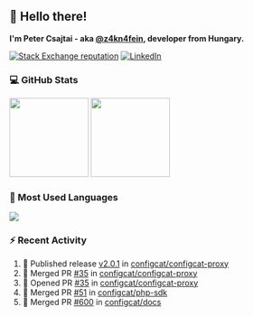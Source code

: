 ## 👋 Hello there!

**I'm Peter Csajtai - aka [@z4kn4fein](https://github.com/z4kn4fein), developer from Hungary.**

[![Stack Exchange reputation](https://img.shields.io/stackexchange/stackoverflow/r/8700582?color=orange&label=reputation&logo=stackoverflow&style=for-the-badge)](https://stackoverflow.com/users/8700582)
[![LinkedIn](https://img.shields.io/badge/linkedin-%230077B5.svg?style=for-the-badge&logo=linkedin&logoColor=white)](https://www.linkedin.com/in/csajtai-p%C3%A9ter-45395341/)

### 💻 GitHub Stats

<div>
  <img height="140px" src="https://github-readme-stats-pcsajtai.vercel.app/api?username=z4kn4fein&show_icons=true&hide_border=true&count_private=true&custom_title=Stats&theme=dracula&line_height=24&hide_title=true">
  <img height="140px" src="https://streak-stats.demolab.com?user=z4kn4fein&theme=dracula&hide_border=true">
  
</div>

### :toolbox: Most Used Languages

<img src="https://github-readme-stats-pcsajtai.vercel.app/api/top-langs/?username=z4kn4fein&theme=dracula&hide_border=true&layout=compact&langs_count=8&hide_title=true">

### :zap: Recent Activity

<!--START_SECTION:activity-->
1. 🚀 Published release [v2.0.1](https://github.com/configcat/configcat-proxy/releases/tag/v2.0.1) in [configcat/configcat-proxy](https://github.com/configcat/configcat-proxy)
2. 🎉 Merged PR [#35](https://github.com/configcat/configcat-proxy/pull/35) in [configcat/configcat-proxy](https://github.com/configcat/configcat-proxy)
3. 💪 Opened PR [#35](https://github.com/configcat/configcat-proxy/pull/35) in [configcat/configcat-proxy](https://github.com/configcat/configcat-proxy)
4. 🎉 Merged PR [#51](https://github.com/configcat/php-sdk/pull/51) in [configcat/php-sdk](https://github.com/configcat/php-sdk)
5. 🎉 Merged PR [#600](https://github.com/configcat/docs/pull/600) in [configcat/docs](https://github.com/configcat/docs)
<!--END_SECTION:activity-->
